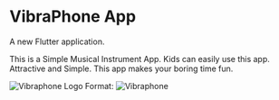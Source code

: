 # VibraPhone App

A new Flutter application.

This is a Simple Musical Instrument App. Kids can easily use this app. Attractive and Simple. This app makes your boring time fun.

![Vibraphone Logo](/images/logo.png)
Format: ![Vibraphone](https://www.canva.com/design/DADfWbIEdjc/_qULCJ8aUhfK4Z_SZ8PCoQ/view?utm_content=DADfWbIEdjc&utm_campaign=designshare&utm_medium=link&utm_source=homepage_design_menu)
